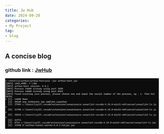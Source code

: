 ```yaml
---
title: Jw Hub
date: 2024-09-20
categories: 
- My Project
tag:
- blog
---
```


## A concise blog

### github link : [JwHub](https://github.com/guduyili/Jw-Hub)


![1](images/2.png)


